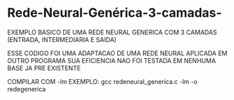 # Rede-Neural-Genérica-3-camadas-
EXEMPLO BASICO DE UMA REDE NEURAL GENERICA COM 3 CAMADAS (ENTRADA, INTERMEDIARIA E SAIDA)

ESSE CODIGO FOI UMA ADAPTACAO DE UMA REDE NEURAL APLICADA EM OUTRO PROGRAMA
SUA EFICIENCIA NAO FOI TESTADA EM NENHUMA BASE JA PRE EXISTENTE

COMPILAR COM -lm
EXEMPLO: gcc redeneural_generica.c -lm -o redegenerica
